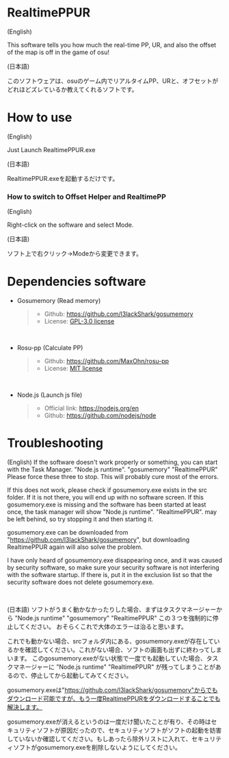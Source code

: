 # RealtimePPUR

(English)

This software tells you how much the real-time PP, UR, and also the offset of the map is off in the game of osu!


(日本語)

このソフトウェアは、osuのゲーム内でリアルタイムPP、URと、オフセットがどれほどズレているか教えてくれるソフトです。

# How to use

(English)

Just Launch RealtimePPUR.exe

(日本語)

RealtimePPUR.exeを起動するだけです。

### How to switch to Offset Helper and RealtimePP
(English)

Right-click on the software and select Mode.

(日本語)

ソフト上で右クリック→Modeから変更できます。

# Dependencies software

- Gosumemory (Read memory)
  >* Github: https://github.com/l3lackShark/gosumemory
  >* License: [GPL-3.0 license](https://github.com/l3lackShark/gosumemory/blob/master/LICENSE)

<br>

- Rosu-pp (Calculate PP)
  >* Github: https://github.com/MaxOhn/rosu-pp
  >* License: [MIT license](https://github.com/MaxOhn/rosu-pp/blob/master/LICENSE)

<br>

- Node.js (Launch js file)
  >* Official link: https://nodejs.org/en
  >* Github: https://github.com/nodejs/node

# Troubleshooting

(English)
If the software doesn't work properly or something, you can start with the Task Manager.
"Node.js runtime".
"gosumemory"
"RealtimePPUR"
Please force these three to stop.
This will probably cure most of the errors.

If this does not work, please check if gosumemory.exe exists in the src folder. If it is not there, you will end up with no software screen.
If this gosumemory.exe is missing and the software has been started at least once, the task manager will show
"Node.js runtime".
"RealtimePPUR".
may be left behind, so try stopping it and then starting it.

gosumemory.exe can be downloaded from "https://github.com/l3lackShark/gosumemory", but downloading RealtimePPUR again will also solve the problem.

I have only heard of gosumemory.exe disappearing once, and it was caused by security software, so make sure your security software is not interfering with the software startup. If there is, put it in the exclusion list so that the security software does not delete gosumemory.exe.

<br>

(日本語)
ソフトがうまく動かなかったりした場合、まずはタスクマネージャーから
"Node.js runtime"
"gosumemory"
"RealtimePPUR"
この３つを強制的に停止してください。
おそらくこれで大体のエラーは治ると思います。

これでも動かない場合、srcフォルダ内にある、gosumemory.exeが存在しているかを確認してください。これがない場合、ソフトの画面も出ずに終わってしまいます。
このgosumemory.exeがない状態で一度でも起動していた場合、タスクマネージャーに
"Node.js runtime"
"RealtimePPUR"
が残ってしまうことがあるので、停止してから起動してみてください。

gosumemory.exeは"https://github.com/l3lackShark/gosumemory"からでもダウンロード可能ですが、もう一度RealtimePPURをダウンロードすることでも解決します。

gosumemory.exeが消えるというのは一度だけ聞いたことが有り、その時はセキュリティソフトが原因だったので、セキュリティソフトがソフトの起動を妨害していないか確認してください。もしあったら除外リストに入れて、セキュリティソフトがgosumemory.exeを削除しないようにしてください。
